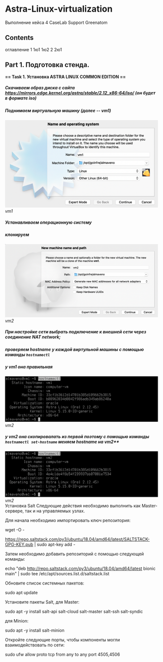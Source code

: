 # Astra-Linux-virtualization

Выполнение кейса 4 CaseLab Support Greenatom

## Contents

оглавление
1
1ю1
1ю2
2
2ю1

## Part 1. Подготовка стенда. 

**== Task 1. Установка **ASTRA LINUX COMMON EDITION** ==**

##### Скачиваем образ диска с сайта **https://mirrors.edge.kernel.org/astra/stable/2.12_x86-64/iso/** (он будет в формате iso)
##### Поднимаем виртуальную машину (далее -- vm1)
![vm1](pictures/1.png)<br>*vm1*<br>
##### Устанавливаем операционную систему
##### клонируем
![vm2](pictures/2.png)<br>*vm2*<br>
##### При настройке сети выбрать подключение к внешней сети через соединение NAT network;
##### проверяем hostname у каждой виртульной машины с помощью команды `hostnamectl`
##### у vm1 она правильная 
![vm2](pictures/3.png)<br>*vm2*<br>
##### у  vm2   она скопировалать из первой поэтому с помощью команды `hostnamectl set-hostname` меняем hostname на vm2**
![vm2](pictures/4.png)<br>*vm2*<br>
Установка Salt
Следующие действия необходимо выполнить как Master-сервере, так и на управляемых узлах.

Для начала необходимо импортировать ключ репозитория:

wget -O -

https://repo.saltstack.com/py3/ubuntu/18.04/amd64/latest/SALTSTACK-GPG-KEY.pub | sudo apt-key add -

Затем необходимо добавить репозиторий с помощью следующей команды:

echo "deb http://repo.saltstack.com/py3/ubuntu/18.04/amd64/latest bionic main" | sudo tee /etc/apt/sources.list.d/saltstack.list

Обновите список системных пакетов:

sudo apt update

Установите пакеты Salt, для Master:

sudo apt -y install salt-api salt-cloud salt-master salt-ssh salt-syndic

для Minion:

sudo apt -y install salt-minion

Откройте следующие порты, чтобы компоненты могли взаимодействовать по сети:

sudo ufw allow proto tcp from any to any port 4505,4506
<br>

